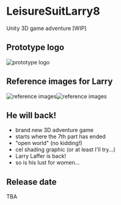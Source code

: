 # LeisureSuitLarry8
Unity 3D game adventure [WIP]

## Prototype logo
![prototype logo](https://i.imgur.com/oQhxb9T.png)

## Reference images for Larry
![reference images](https://i.imgur.com/dYj7go6.jpg)![reference images](https://i.imgur.com/L4QCagI.jpg)

## He will back!
- brand new 3D adventure game
- starts where the 7th part has ended
- "open world" (no kidding!)
- cel shading graphic (or at least I'll try...)
- Larry Laffer is back!
- so is his lust for women...

## Release date
TBA
